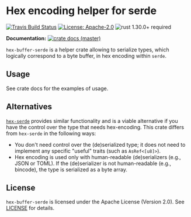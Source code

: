 # Hex encoding helper for serde

[![Travis Build Status](https://img.shields.io/travis/com/slowli/hex-buffer-serde/master.svg?label=Linux%20Build)](https://travis-ci.com/slowli/hex-buffer-serde) 
[![License: Apache-2.0](https://img.shields.io/github/license/slowli/hex-buffer-serde.svg)](https://github.com/slowli/hex-buffer-serde/blob/master/LICENSE)
![rust 1.30.0+ required](https://img.shields.io/badge/rust-1.30.0+-blue.svg?label=Required%20Rust)

**Documentation:** [![crate docs (master)](https://img.shields.io/badge/master-yellow.svg?label=docs)](https://slowli.github.io/hex-buffer-serde/hex_buffer_serde/)

`hex-buffer-serde` is a helper crate allowing to serialize types, which logically correspond to a byte buffer,
in hex encoding within `serde`.

## Usage

See crate docs for the examples of usage.

## Alternatives

[`hex-serde`] provides similar functionality and is a viable alternative if you have the control over the type
that needs hex-encoding. This crate differs from `hex-serde` in the following ways:

- You don't need control over the (de)serialized type; it does not need to implement any specific "useful" traits
  (such as `AsRef<[u8]>`).
- Hex encoding is used only with human-readable (de)serializers (e.g., JSON or TOML). If the (de)serializer
  is not human-readable (e.g., bincode), the type is serialized as a byte array.

## License

`hex-buffer-serde` is licensed under the Apache License (Version 2.0). See [LICENSE](LICENSE) for details.

[`hex-serde`]: https://crates.io/crates/hex-serde